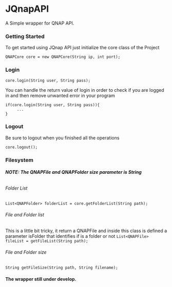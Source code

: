 # JQnapAPI
A Simple wrapper for QNAP API.


### Getting Started
To get started using JQnap API just initialize the core class of the Project
 
`QNAPCore core = new QNAPCore(String ip, int port);`

### Login
`core.login(String user, String pass);`

You can handle the return value of login in order to check if you are logged in and then remove unwanted error in your program

    if(core.login(String user, String pass)){
         ...
    }

### Logout
Be sure to logout when you finished all the operations

`core.logout();`

### Filesystem
###### **NOTE: The QNAPFile and QNAPFolder size parameter is String**

###### Folder List
`List<QNAPFolder> folderList = core.getFolderList(String path);`
###### File and Folder list
This is a little bit tricky, it return a QNAPFile and inside this class is defined a parameter isFolder that identifies if is a folder or not
`List<QNAPFile> fileList = getFileList(String path);`

###### File and Folder size
`String getFileSize(String path, String filename);`




#### The wrapper still under develop. 
